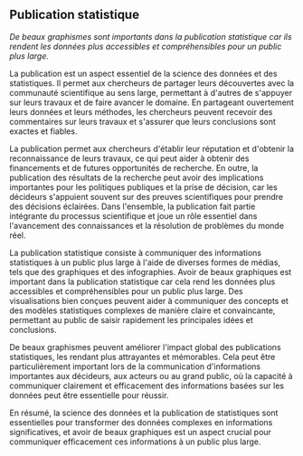 ## Publication statistique

_De beaux graphismes sont importants dans la publication statistique car ils rendent les données plus accessibles et compréhensibles pour un public plus large._

La publication est un aspect essentiel de la science des données et des statistiques. Il permet aux chercheurs de partager leurs découvertes avec la communauté scientifique au sens large, permettant à d'autres de s'appuyer sur leurs travaux et de faire avancer le domaine. En partageant ouvertement leurs données et leurs méthodes, les chercheurs peuvent recevoir des commentaires sur leurs travaux et s'assurer que leurs conclusions sont exactes et fiables.

La publication permet aux chercheurs d'établir leur réputation et d'obtenir la reconnaissance de leurs travaux, ce qui peut aider à obtenir des financements et de futures opportunités de recherche. En outre, la publication des résultats de la recherche peut avoir des implications importantes pour les politiques publiques et la prise de décision, car les décideurs s'appuient souvent sur des preuves scientifiques pour prendre des décisions éclairées. Dans l'ensemble, la publication fait partie intégrante du processus scientifique et joue un rôle essentiel dans l'avancement des connaissances et la résolution de problèmes du monde réel.

La publication statistique consiste à communiquer des informations statistiques à un public plus large à l'aide de diverses formes de médias, tels que des graphiques et des infographies. Avoir de beaux graphiques est important dans la publication statistique car cela rend les données plus accessibles et compréhensibles pour un public plus large. Des visualisations bien conçues peuvent aider à communiquer des concepts et des modèles statistiques complexes de manière claire et convaincante, permettant au public de saisir rapidement les principales idées et conclusions.

De beaux graphismes peuvent améliorer l'impact global des publications statistiques, les rendant plus attrayantes et mémorables. Cela peut être particulièrement important lors de la communication d'informations importantes aux décideurs, aux acteurs ou au grand public, où la capacité à communiquer clairement et efficacement des informations basées sur les données peut être essentielle pour réussir.

En résumé, la science des données et la publication de statistiques sont essentielles pour transformer des données complexes en informations significatives, et avoir de beaux graphiques est un aspect crucial pour communiquer efficacement ces informations à un public plus large.
